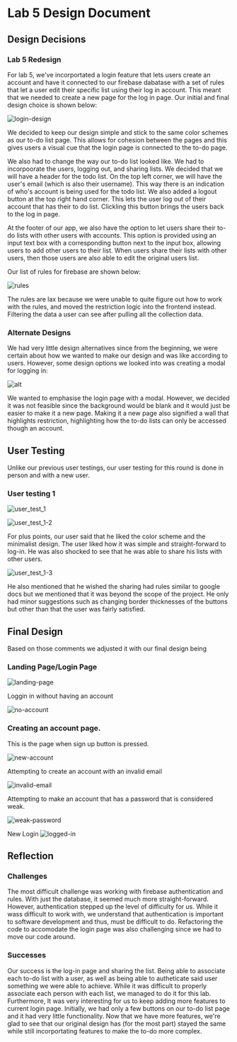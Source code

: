 # Lab 5 Design Document

## Design Decisions
### Lab 5 Redesign

For lab 5, we've incorportated a login feature that lets users create an account and have it connected to our firebase dabatase with a set of rules that let a user edit their specific list using their log in account. This meant that we needed to create a new page for the log in page. Our initial and final design choice is shown below:

![login-design](images/login-design.jpg)

We decided to keep our design simple and stick to the same color schemes as our to-do list page. This allows for cohesion between the pages and this gives users a visual cue that the login page is connected to the to-do page.

We also had to change the way our to-do list looked like. We had to incorpoorate the users, logging out, and sharing lists. We decided that we will have a header for the todo list. On the top left corner, we will have the user's email (which is also their username). This way there is an indication of who's account is being used for the todo list. We also added a logout button at the top right hand corner. This lets the user log out of their account that has their to do list. Clickling this button brings the users back to the log in page. 

At the footer of our app, we also have the option to let users share their to-do lists with other users with accounts. This option is provided using an input text box with a corresponding button next to the input box, allowing users to add other users to their list. When users share their lists with other users, then those users are also able to edit the original users list. 

Our list of rules for firebase are shown below:

![rules](images/rules.png)

The rules are lax because we were unable to quite figure out how to work with the rules, and moved the restriction logic into the frontend instead. Filtering the data a user can see after pulling all the collection data.
### Alternate Designs

We had very little design alternatives since from the beginning, we were certain about how we wanted to make our design and was like according to users. However, some design options we looked into was creating a modal for logging in:

![alt](images/alt-login-design.jpg)

We wanted to emphasise the login page with a modal. However, we decided it was not feasible since the background would be blank and it would just be easier to make it a new page. Making it a new page also signified a wall that highlights restriction, highlighting how the to-do lists can only be accessed though an account. 

## User Testing

Unlike our previous user testings, our user testing for this round is done in person and with a new user.

### User testing 1

![user_test_1](images/user-testing-lab5-1.png)

![user_test_1-2](images/user-testing-lab5-2.png)

For plus points, our user said that he liked the color scheme and the minimalist design. The user liked how it was simple and straight-forward to log-in. He was also shocked to see that he was able to share his lists with other users. 

![user_test_1-3](images/user-testing-lab5-3.png)

He also mentioned that he wished the sharing had rules similar to google docs but we mentioned that it was beyond the scope of the project. He only had minor suggestions such as changing border thicknesses of the buttons but other than that the user was fairly satisfied.


## Final Design

Based on those comments we adjusted it with our final design being

### Landing Page/Login Page

![landing-page](images/landing-page.png)

Loggin in without having an account

![no-account](images/no-record.png)
<!-- Image -->

### Creating an account page.
This is the page when sign up button is pressed.

<!-- IMAGE -->
![new-account](images/new-account.png)

Attempting to create an account with an invalid email

![invalid-email](images/invalid-email.png)
<!-- IMAGE -->

Attempting to make an account that has a password that is considered weak.

![weak-password](images/weak-password.png)
<!-- Image -->

New Login
![logged-in](images/logged-in.png)
<!-- Image -->

## Reflection

### Challenges

The most difficult challenge was working with firebase authentication and rules. With just the database, it seemed much more straight-forward. However, authentication stepped up the level of difficulty for us. While it wass difficult to work with, we understand that authentication is important to software development and thus, must be difficult to do. Refactoring the code to accomodate the login page was also challenging since we had to move our code around.

### Successes

Our success is the log-in page and sharing the list. Being able to associate each to-do list with a user, as well as being able to autheticate said user something we were able to achieve. While it was difficult to properly associate each person with each list, we managed to do it for this lab. Furthermore, It was very interesting for us to keep adding more features to current login page. Initially, we had only a few buttons on our to-do list page and it had very little functionality. Now that we have more features, we're glad to see that our original design has (for the most part) stayed the same while still incorportating features to make the to-do more complex.